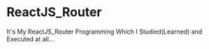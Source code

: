 # ReactJS_Router
It's My ReactJS_Router Programming Which I Studied(Learned) and Executed at all...
